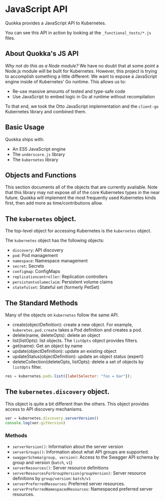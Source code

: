 # JavaScript API

Quokka provides a JavaScript API to Kubernetes.

You can see this API in action by looking at the `_functional_tests/*.js` files.

## About Quokka's JS API

_Why not do this as a Node module?_ We have no doubt that at some point a Node.js
module will be built for Kubernetes. However, this project is trying to accomplish
something a little different: We want to expose a JavaScript engine inside of
Kubernetes' Go runtime. This allows us to:

- Re-use massive amounts of tested and type-safe code
- Use JavaScript to embed logic in Go at runtime without recompilation

To that end, we took the Otto JavaScript implementation and the `client-go`
Kubernetes library and combined them.

## Basic Usage

Quokka ships with:

- An ES5 JavaScript engine
- The `underscore.js` library
- The `kubernetes` library

## Objects and Functions

This section documents all of the objects that are currently available. Note
that this library may not expose _all_ of the core Kubernetes types in the near
future. Quokka will implement the most frequently used Kubernetes kinds first,
then add more as time/contributions allow.

## The `kubernetes` object.

The top-level object for accessing Kubernetes is the `kubernetes` object.

The `kubernetes` object has the following objects:

- `discovery`: API discovery
- `pod`: Pod management
- `namespace`: Namespace management
- `secret`: Secrets
- `configmap`: ConfigMaps
- `replicationcontroller`: Replication controllers
- `persistentvolumeclaim`: Persistent volume claims
- `statefulset`: Stateful set (formerly PetSet)

## The Standard Methods

Many of the objects on `kubernetes` follow the same API. 

- create(objectDefinition): create a new object. For example, `kuberetes.pod.create` takes a Pod definition and creates a pod.
- delete(name, deleteOpts): delete an object
- list(listOpts): list objects. The `listOpts` object provides filters.
- get(name): Get an object by name
- update(objectDefinition): update an existing object
- updateStatus(objectDefinition): update an object status (expert)
- deleteCollection(deleteOpts, listOpts): delete a set of objects by `listOpts` filter.

```js
res = kubernetes.pods.list({labelSelector: "foo = bar"});
```


## The `kubernetes.discovery` object.

This object is quite a bit different than the others. This object provides access to API discovery mechanisms.

```js
ver = kubernetes.discovery.serverVersion()
console.log(ver.gitVersion)
```

### Methods

- `serverVersion()`: Information about the server version
- `serverGroups()`: Information about what API groups are supported.
- `swaggerSchema(group, version)`: Access to the Swagger API schema by group and version (`batch`, `v1`)
- `serverResources()`: Server resource definitions
- `serverResourcesForGroupVersion(groupVersion)`: Server resource definitions by `group/version`: `batch/v1`
- `serverPreferredResources`: Preferred server resources.
- `serverPreferredNamespacedResources`: Namespaced preferred server resources.

